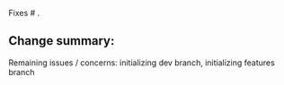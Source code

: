 Fixes # .

Change summary:
- 


Remaining issues / concerns: initializing dev branch, initializing features branch
